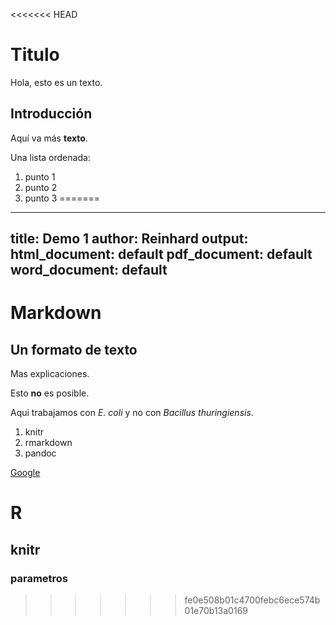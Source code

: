 <<<<<<< HEAD
# Titulo

Hola, esto es un texto.

## Introducción

Aquí va más **texto**.

Una lista ordenada:

1. punto 1
2. punto 2
3. punto 3
=======
---
title: Demo 1
author: Reinhard
output:
  html_document: default
  pdf_document: default
  word_document: default
---
Markdown
========

Un formato de texto
------------------

Mas explicaciones.

Esto **no** es posible. 

Aqui trabajamos con *E. coli* y no con _Bacillus thuringiensis_.

1. knitr
2. rmarkdown
3. pandoc

[Google](http://google.com)

# R

## knitr

### parametros


>>>>>>> fe0e508b01c4700febc6ece574b01e70b13a0169
